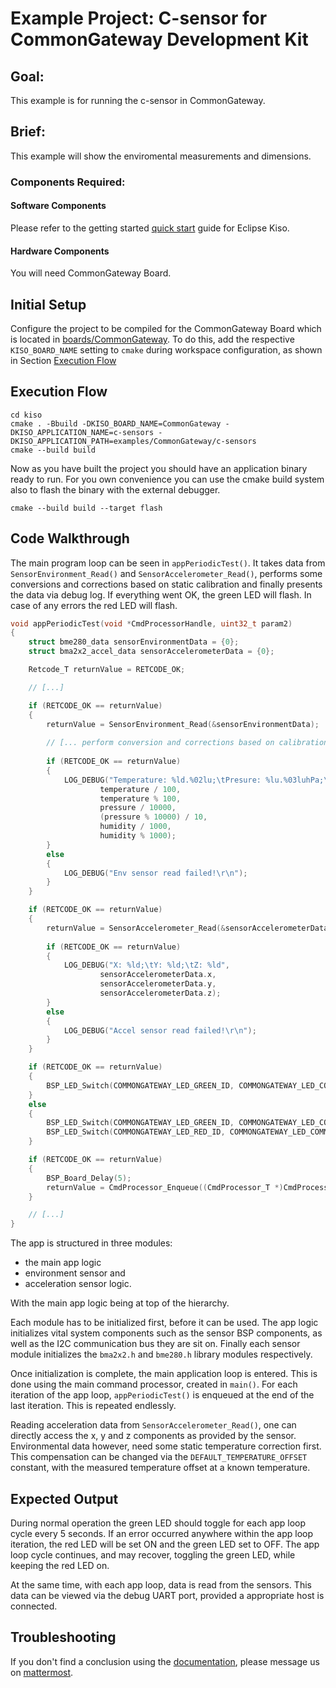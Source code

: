 # Example Project: C-sensor for CommonGateway Development Kit

## Goal:
This example is for running the c-sensor in CommonGateway.

## Brief:
This example will show the enviromental measurements and dimensions.

### Components Required:

#### Software Components
Please refer to the getting started [quick start](http://docs.eclipsekiso.de:1313/user-guide/quick_start.html) guide for Eclipse Kiso.

#### Hardware Components
You will need CommonGateway Board. 
## Initial Setup
Configure the project to be compiled for the CommonGateway Board which is located in [boards/CommonGateway](https://github.com/eclipse/kiso/tree/master/boards/CommonGateway). To do this, add the respective `KISO_BOARD_NAME` setting to `cmake` during workspace configuration, as shown in Section [Execution Flow](#Execution-Flow)

## Execution Flow
```
cd kiso
cmake . -Bbuild -DKISO_BOARD_NAME=CommonGateway -DKISO_APPLICATION_NAME=c-sensors -DKISO_APPLICATION_PATH=examples/CommonGateway/c-sensors 
cmake --build build
```
Now as you have built the project you should have an application binary ready to run.
For you own convenience you can use the cmake build system also to flash the binary with the external debugger.
```
cmake --build build --target flash
```

## Code Walkthrough
The main program loop can be seen in `appPeriodicTest()`. It takes data from  `SensorEnvironment_Read()` and `SensorAccelerometer_Read()`, performs some conversions and corrections based on static calibration and finally presents the data via debug log. If everything went OK, the green LED will flash. In case of any errors the red LED will flash.

```c
void appPeriodicTest(void *CmdProcessorHandle, uint32_t param2)
{
    struct bme280_data sensorEnvironmentData = {0};
    struct bma2x2_accel_data sensorAccelerometerData = {0};

    Retcode_T returnValue = RETCODE_OK;

    // [...]

    if (RETCODE_OK == returnValue)
    {
        returnValue = SensorEnvironment_Read(&sensorEnvironmentData);
    
        // [... perform conversion and corrections based on calibration coefficients ...]
    
        if (RETCODE_OK == returnValue)
        {
            LOG_DEBUG("Temperature: %ld.%02lu;\tPresure: %lu.%03luhPa;\tHumidity: %lu.%03lu%%RH",
                    temperature / 100,
                    temperature % 100,
                    pressure / 10000,
                    (pressure % 10000) / 10,
                    humidity / 1000,
                    humidity % 1000);
        }
        else
        {
            LOG_DEBUG("Env sensor read failed!\r\n");
        }
    }

    if (RETCODE_OK == returnValue)
    {
        returnValue = SensorAccelerometer_Read(&sensorAccelerometerData);
        
        if (RETCODE_OK == returnValue)
        {
            LOG_DEBUG("X: %ld;\tY: %ld;\tZ: %ld",
                    sensorAccelerometerData.x,
                    sensorAccelerometerData.y,
                    sensorAccelerometerData.z);
        }
        else
        {
            LOG_DEBUG("Accel sensor read failed!\r\n");
        }
    }

    if (RETCODE_OK == returnValue)
    {
        BSP_LED_Switch(COMMONGATEWAY_LED_GREEN_ID, COMMONGATEWAY_LED_COMMAND_TOGGLE);
    }
    else
    {
        BSP_LED_Switch(COMMONGATEWAY_LED_GREEN_ID, COMMONGATEWAY_LED_COMMAND_OFF);
        BSP_LED_Switch(COMMONGATEWAY_LED_RED_ID, COMMONGATEWAY_LED_COMMAND_ON);
    }

    if (RETCODE_OK == returnValue)
    {
        BSP_Board_Delay(5);
        returnValue = CmdProcessor_Enqueue((CmdProcessor_T *)CmdProcessorHandle, appPeriodicTest, CmdProcessorHandle, UINT32_C(0));
    }

    // [...]
}
```
The app is structured in three modules:

* the main app logic
* environment sensor and
* acceleration sensor logic.

With the main app logic being at top of the hierarchy.

Each module has to be initialized first, before it can be used. The app logic initializes vital system components such as the sensor BSP components, as well as the I2C communication bus they are sit on. Finally each sensor module initializes the `bma2x2.h` and `bme280.h` library modules respectively.

Once initialization is complete, the main application loop is entered. This is done using the main command processor, created in `main()`. For each iteration of the app loop, `appPeriodicTest()` is enqueued at the end of the last iteration. This is repeated endlessly.

Reading acceleration data from `SensorAccelerometer_Read()`, one can directly access the x, y and z components as provided by the sensor. Environmental data however, need some static temperature correction first. This compensation can be changed via the `DEFAULT_TEMPERATURE_OFFSET` constant, with the measured temperature offset at a known temperature.

## Expected Output

During normal operation the green LED should toggle for each app loop cycle every 5 seconds. If an error occurred anywhere within the app loop iteration, the red LED will be set ON and the green LED set to OFF. The app loop cycle continues, and may recover, toggling the green LED, while keeping the red LED on.

At the same time, with each app loop, data is read from the sensors. This data can be viewed via the debug UART port, provided a appropriate host is connected.

## Troubleshooting

If you don't find a conclusion using the [documentation](http://docs.eclipsekiso.de:1313/), please message us on [mattermost](https://mattermost.eclipse.org/eclipse/channels/kiso).
